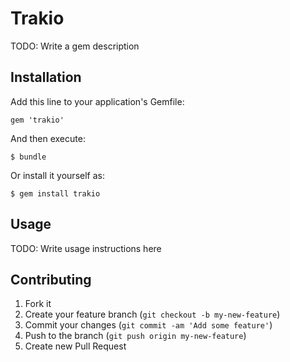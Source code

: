 # Trakio

TODO: Write a gem description

## Installation

Add this line to your application's Gemfile:

    gem 'trakio'

And then execute:

    $ bundle

Or install it yourself as:

    $ gem install trakio

## Usage

TODO: Write usage instructions here

## Contributing

1. Fork it
2. Create your feature branch (`git checkout -b my-new-feature`)
3. Commit your changes (`git commit -am 'Add some feature'`)
4. Push to the branch (`git push origin my-new-feature`)
5. Create new Pull Request
